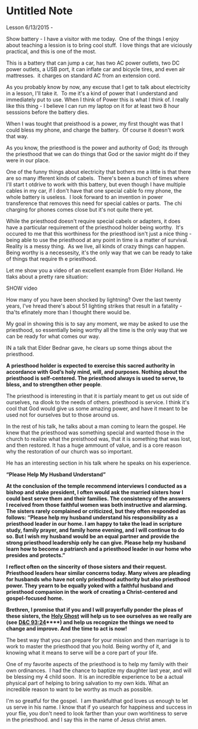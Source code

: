 # Untitled Note

Lesson 6/13/2015 -

Show battery - I have a visitor with me today.  One of the things I enjoy about teaching a lession is to bring cool stuff.  I love things that are viciously practical, and this is one of the most.

This is a battery that can jump a car, has two AC power outlets, two DC power outlets, a USB port, it can inflate car and bicycle tires, and even air mattresses.  it charges on standard AC from an extension cord.

As you probably know by now, any excuse that I get to talk about electricity in a lesson, I'll take it.  To me it's a kind of power that I understand and immediately put to use.
When I think of Power this is what I think of. I really like this thing - I believe I can run my laptop on it for at least two 8 hour sesssions before the battery dies.

When I was tought that preisthood is a power, my first thought was that I could bless my phone, and charge the battery.  Of course it doesn't work that way.

As you know, the priesthood is the power and authority of God; its through the priesthood that we can do things that God or the savior might do if they were in our place.

One of the funny things about electricity that bothers me a little is that there are so many ifferent kinds of cabels.  There's been a bunch of times where I'll start t otdrive to work with this battery, but even though I have multiple cables in my car, if I don't have that one special cable fo rmy phone, the whole battery is useless.  I look forward to an invention in power transference that removes this need for special cables or parts.  The chi charging for phones comes close but it's not quite there yet.

While the priesthood doesn't require special cabels or adapters, it does have a particular requirement of the priesthood holder being worthy.  It's occured to me that this worthiness for the priesthood isn't just a nice thing - being able to use the priesthood at any point in time is a matter of survival. Reality is a messy thing.  As we live, all kinds of crazy things can happen. Being worthy is a necessesity, it's the only way that we can be ready to take of things that require th e priesthood.

Let me show you a video of an excellent example from Elder Holland. He tlaks about a pretty rare situation:

SHOW video

How many of you have been shocked by lightning? Over the last twenty years, I've hread there's about 51 lighting strikes that result in a fatality - tha'ts efinately more than I thought there would be.

My goal in showing this is to say any moment, we may be asked to use the priesthood, so essentially being worthy all the time is the only way that we can be ready for what comes our way.

IN a talk that Elder Bednar gave, he clears up some things about the priesthood.

**A priesthood holder is expected to exercise this sacred authority in accordance with God’s holy mind, will, and purposes. Nothing about the priesthood is self-centered. The priesthood always is used to serve, to bless, and to strengthen other people**.

The priesthood is interesting in that it is partialy meant to get us out side of ourselves, na dlook to the needs of others. priesthood is service. I think it's cool that God would give us some amazing power, and have it meant to be used not for ourselves but to those around us.

In the rest of his talk, he talks about a man coming to learn the gospel. He knew that the priesthood was something special and wanted those in the church to realize what the preisthood was, that it is something that was lost, and then restored. It has a huge ammount of value, and is a core reason why the restoration of our church was so important.

He has an interesting section in his talk where he speaks on his experience.

**“Please Help My Husband Understand”**

**At the conclusion of the temple recommend interviews I conducted as a bishop and stake president, I often would ask the married sisters how I could best serve them and their families. The consistency of the answers I received from those faithful women was both instructive and alarming. The sisters rarely complained or criticized, but they often responded as follows: “Please help my husband understand his responsibility as a priesthood leader in our home. I am happy to take the lead in scripture study, family prayer, and family home evening, and I will continue to do so. But I wish my husband would be an equal partner and provide the strong priesthood leadership only he can give. Please help my husband learn how to become a patriarch and a priesthood leader in our home who presides and protects.”**

**I reflect often on the sincerity of those sisters and their request. Priesthood leaders hear similar concerns today. Many wives are pleading for husbands who have not only priesthood authority but also priesthood power. They yearn to be equally yoked with a faithful husband and priesthood companion in the work of creating a Christ-centered and gospel-focused home.**

**Brethren, I promise that if you and I will prayerfully ponder the pleas of these sisters, the** **[Holy Ghost](http://lds.org/study/topics/holy-ghost?lang=eng)** **will help us to see ourselves as we really are (see** **[D&C 93:24](https://www.lds.org/scriptures/dc-testament/dc/93.24?lang=eng#23)****) and help us recognize the things we need to change and improve. And the time to act is now!**

The best way that you can prepare for your mission and then marriage is to work to master the priesthood that you hold. Being worthy of it, and knowing what it means to serve will be a core part of your life.

One of my favorite aspects of the priesthood is to help my family with their own ordinances.  I had the chance to baptize my daughter last year, and will be blessing my 4 child soon.  It is an incredible experience to be a actual physical part of helping to bring salvation to my own kids. What an incredible reason to want to be worthy as much as possible.

I'm so greatful for the gospel.  I am thankfulthat god loves us enough to let us serve in his name. I know that if yo usearch for happiness and success in your flie, you don't need to look farther than your own worhtiness to serve in the priesthood. and I say this in the name of Jesus christ amen.
